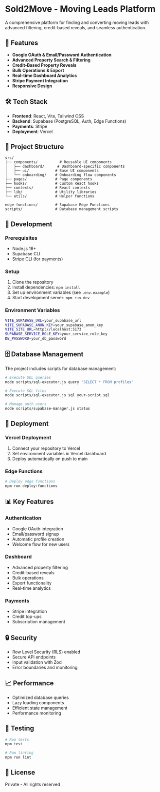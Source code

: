# Sold2Move - Moving Leads Platform

A comprehensive platform for finding and converting moving leads with advanced filtering, credit-based reveals, and seamless authentication.

## 🚀 Features

- **Google OAuth & Email/Password Authentication**
- **Advanced Property Search & Filtering**
- **Credit-Based Property Reveals**
- **Bulk Operations & Export**
- **Real-time Dashboard Analytics**
- **Stripe Payment Integration**
- **Responsive Design**

## 🛠️ Tech Stack

- **Frontend**: React, Vite, Tailwind CSS
- **Backend**: Supabase (PostgreSQL, Auth, Edge Functions)
- **Payments**: Stripe
- **Deployment**: Vercel

## 📁 Project Structure

```
src/
├── components/          # Reusable UI components
│   ├── dashboard/      # Dashboard-specific components
│   ├── ui/            # Base UI components
│   └── onboarding/    # Onboarding flow components
├── pages/             # Page components
├── hooks/             # Custom React hooks
├── contexts/          # React contexts
├── lib/               # Utility libraries
└── utils/             # Helper functions

edge-functions/        # Supabase Edge Functions
scripts/               # Database management scripts
```

## 🔧 Development

### Prerequisites
- Node.js 18+
- Supabase CLI
- Stripe CLI (for payments)

### Setup
1. Clone the repository
2. Install dependencies: `npm install`
3. Set up environment variables (see `.env.example`)
4. Start development server: `npm run dev`

### Environment Variables
```bash
VITE_SUPABASE_URL=your_supabase_url
VITE_SUPABASE_ANON_KEY=your_supabase_anon_key
VITE_SITE_URL=http://localhost:5173
SUPABASE_SERVICE_ROLE_KEY=your_service_role_key
DB_PASSWORD=your_db_password
```

## 🗄️ Database Management

The project includes scripts for database management:

```bash
# Execute SQL queries
node scripts/sql-executor.js query "SELECT * FROM profiles"

# Execute SQL files
node scripts/sql-executor.js sql your-script.sql

# Manage auth users
node scripts/supabase-manager.js status
```

## 🚀 Deployment

### Vercel Deployment
1. Connect your repository to Vercel
2. Set environment variables in Vercel dashboard
3. Deploy automatically on push to main

### Edge Functions
```bash
# Deploy edge functions
npm run deploy:functions
```

## 📊 Key Features

### Authentication
- Google OAuth integration
- Email/password signup
- Automatic profile creation
- Welcome flow for new users

### Dashboard
- Advanced property filtering
- Credit-based reveals
- Bulk operations
- Export functionality
- Real-time analytics

### Payments
- Stripe integration
- Credit top-ups
- Subscription management

## 🔒 Security

- Row Level Security (RLS) enabled
- Secure API endpoints
- Input validation with Zod
- Error boundaries and monitoring

## 📈 Performance

- Optimized database queries
- Lazy loading components
- Efficient state management
- Performance monitoring

## 🧪 Testing

```bash
# Run tests
npm test

# Run linting
npm run lint
```

## 📝 License

Private - All rights reserved
